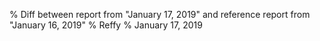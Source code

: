 % Diff between report from "January 17, 2019" and reference report from "January 16, 2019"
% Reffy
% January 17, 2019

